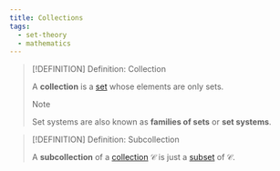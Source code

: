```yaml
---
title: Collections
tags:
  - set-theory
  - mathematics
---
```


>[!DEFINITION] Definition: Collection
>
>A **collection** is a [set](../index.md) whose elements are only sets.
>
>>[!NOTE]
>>
>>Set systems are also known as **families of sets** or **set systems**.
>>
>

>[!DEFINITION] Definition: Subcollection
>
>A **subcollection** of a [collection](./index.md) $\mathcal{C}$ is just a [subset](../index.md) of $\mathcal{C}$.
>